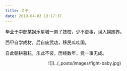 ```yaml
---
title: 关于
date: 2019-04-03 13:17:37
---
```

毕业于中部某娱乐星城一男子技校，少不更事，误入挨踢界。

西甲自学成材，后自废武功，移民瓜哇国。

自此朝耕暮耘，乐此不彼，历经数年，竟一事无成。


<div align=center>![](../_posts/images/fight-baby.jpg)